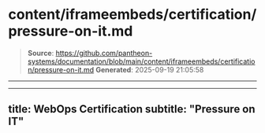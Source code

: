 # content/iframeembeds/certification/pressure-on-it.md

> **Source**: https://github.com/pantheon-systems/documentation/blob/main/content/iframeembeds/certification/pressure-on-it.md
> **Generated**: 2025-09-19 21:05:58

---

---
title: WebOps Certification
subtitle: "Pressure on IT"
---

<Partial file="certification-guide/pressure-on-it.md" />
